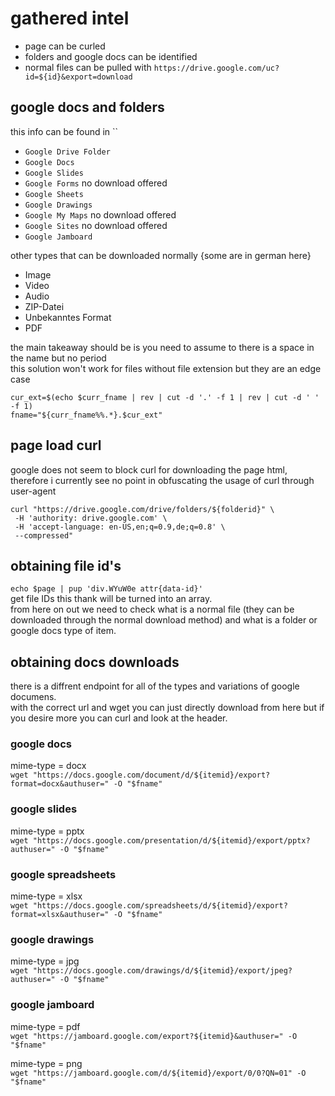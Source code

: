 # gathered intel

-   page can be curled
-   folders and google docs can be identified
-   normal files can be pulled with `https://drive.google.com/uc?id=${id}&export=download`

## google docs and folders

this info can be found in ``

-   `Google Drive Folder`
-   `Google Docs`
-   `Google Slides`
-   `Google Forms` no download offered
-   `Google Sheets`
-   `Google Drawings`
-   `Google My Maps` no download offered
-   `Google Sites` no download offered
-   `Google Jamboard`

other types that can be downloaded normally {some are in german here}

-   Image
-   Video
-   Audio
-   ZIP-Datei
-   Unbekanntes Format
-   PDF

the main takeaway should be is you need to assume to there is a space in the name but no period  
this solution won't work for files without file extension but they are an edge case

```
cur_ext=$(echo $curr_fname | rev | cut -d '.' -f 1 | rev | cut -d ' ' -f 1)
fname="${curr_fname%%.*}.$cur_ext"
```

## page load curl

google does not seem to block curl for downloading the page html, therefore i currently see no point in obfuscating the usage of curl through user-agent

```
curl "https://drive.google.com/drive/folders/${folderid}" \
 -H 'authority: drive.google.com' \
 -H 'accept-language: en-US,en;q=0.9,de;q=0.8' \
 --compressed"
```

## obtaining file id's

`echo $page | pup 'div.WYuW0e attr{data-id}'`  
get file IDs this thank will be turned into an array.  
from here on out we need to check what is a normal file (they can be downloaded through the normal download method) and what is a folder or google docs type of item.

## obtaining docs downloads

there is a diffrent endpoint for all of the types and variations of google documens.  
with the correct url and wget you can just directly download from here but if you desire more you can curl and look at the header.

### google docs

mime-type = docx  
`wget "https://docs.google.com/document/d/${itemid}/export?format=docx&authuser=" -O "$fname"`

### google slides

mime-type = pptx  
`wget "https://docs.google.com/presentation/d/${itemid}/export/pptx?authuser=" -O "$fname"`

### google spreadsheets

mime-type = xlsx  
`wget "https://docs.google.com/spreadsheets/d/${itemid}/export?format=xlsx&authuser=" -O "$fname"`

### google drawings

mime-type = jpg  
`wget "https://docs.google.com/drawings/d/${itemid}/export/jpeg?authuser=" -O "$fname"`

### google jamboard

mime-type = pdf  
`wget "https://jamboard.google.com/export?${itemid}&authuser=" -O "$fname"`

mime-type = png  
`wget "https://jamboard.google.com/d/${itemid}/export/0/0?QN=01" -O "$fname"`
